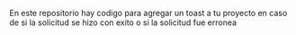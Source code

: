 En este repositorio hay codigo para agregar un toast a tu proyecto en caso de si la solicitud se hizo con exito o si la solicitud fue erronea
